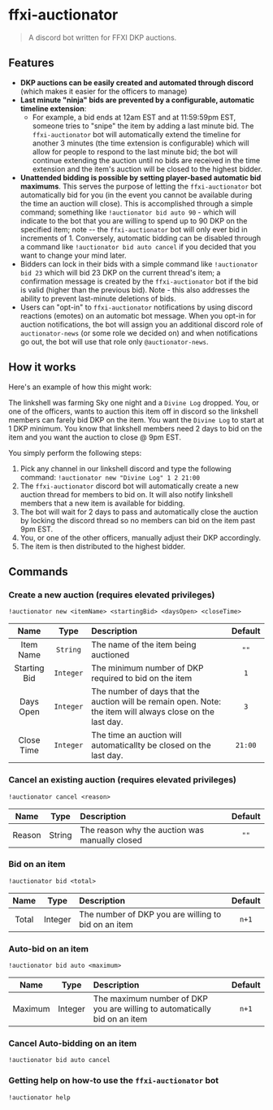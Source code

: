 # ffxi-auctionator

> A discord bot written for FFXI DKP auctions.

## Features

- **DKP auctions can be easily created and automated through discord** (which makes it easier for the officers to manage)
- **Last minute "ninja" bids are prevented by a configurable, automatic timeline extension**:
  -  For example, a bid ends at 12am EST and at 11:59:59pm EST, someone tries to "snipe" the item by adding a last minute bid. The `ffxi-auctionator` bot will automatically extend the timeline for another 3 minutes (the time extension is configurable) which will allow for people to respond to the last minute bid; the bot will continue extending the auction until no bids are received in the time extension and the item's auction will be closed to the highest bidder.
-  **Unattended bidding is possible by setting player-based automatic bid maximums**. This serves the purpose of letting the `ffxi-auctionator` bot automatically bid for you (in the event you cannot be available during the time an auction will close). This is accomplished through a simple command; something like `!auctionator bid auto 90` - which will indicate to the bot that you are willing to spend up to 90 DKP on the specified item; note -- the `ffxi-auctionator` bot will only ever bid in increments of 1. Conversely, automatic bidding can be disabled through a command like `!auctionator bid auto cancel` if you decided that you want to change your mind later.
-  Bidders can lock in their bids with a simple command like `!auctionator bid 23` which will bid 23 DKP on the current thread's item; a confirmation message is created by the `ffxi-auctionator` bot if the bid is valid (higher than the previous bid). Note - this also addresses the ability to prevent last-minute deletions of bids.
-  Users can "opt-in" to `ffxi-auctionator` notifications by using discord reactions (emotes) on an automatic bot message. When you opt-in for auction notifications, the bot will assign you an additional discord role of `auctionator-news` (or some role we decided on) and when notifications go out, the bot will use that role only `@auctionator-news`.

## How it works

Here's an example of how this might work:

The linkshell was farming Sky one night and a `Divine Log` dropped. You, or one of the officers, wants to auction this item off in discord so the linkshell members can farely bid DKP on the item. You want the `Divine Log` to start at 1 DKP minimum. You know that linkshell members need 2 days to bid on the item and you want the auction to close @ 9pm EST.

You simply perform the following steps:

1. Pick any channel in our linkshell discord and type the following command: `!auctionator new "Divine Log" 1 2 21:00`
2. The `ffxi-auctionator` discord bot will automatically create a new auction thread for members to bid on. It will also notify linkshell members that a new item is available for bidding.
3. The bot will wait for 2 days to pass and automatically close the auction by locking the discord thread so no members can bid on the item past 9pm EST.
4. You, or one of the other officers, manually adjust their DKP accordingly.
5. The item is then distributed to the highest bidder.

## Commands

### Create a new auction (requires elevated privileges)

`!auctionator new <itemName> <startingBid> <daysOpen> <closeTime>`

| Name | Type | Description | Default |
|:----:|:----:|:------------|:-------:|
| Item Name | `String` | The name of the item being auctioned | `""` |
| Starting Bid | `Integer` | The minimum number of DKP required to bid on the item | `1` |
| Days Open | `Integer` | The number of days that the auction will be remain open. Note: the item will always close on the last day. | `3` |
| Close Time | `Integer` | The time an auction will automaticallty be closed on the last day. | `21:00` |

### Cancel an existing auction (requires elevated privileges)

`!auctionator cancel <reason>`

| Name | Type | Description | Default |
|:----:|:----:|:------------|:-------:|
| Reason | String | The reason why the auction was manually closed | `""` |

### Bid on an item

`!auctionator bid <total>`

| Name | Type | Description | Default |
|:----:|:----:|:------------|:-------:|
| Total | Integer | The number of DKP you are willing to bid on an item | `n+1` |

### Auto-bid on an item

`!auctionator bid auto <maximum>`

| Name | Type | Description | Default |
|:----:|:----:|:------------|:-------:|
| Maximum | Integer | The maximum number of DKP you are willing to automatically bid on an item | `n+1` |


### Cancel Auto-bidding on an item

`!auctionator bid auto cancel`

### Getting help on how-to use the `ffxi-auctionator` bot

`!auctionator help`
